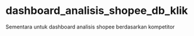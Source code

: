 # dashboard_analisis_shopee_db_klik
Sementara untuk dashboard analisis shopee berdasarkan kompetitor
